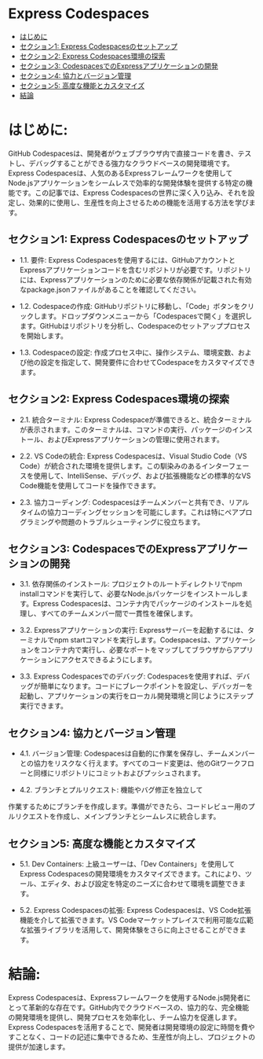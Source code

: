 # Express Codespaces

- [はじめに](#introduction)
- [セクション1: Express Codespacesのセットアップ](#section-1-setting-up-express-codespaces)
- [セクション2: Express Codespaces環境の探索](#section-2-exploring-the-express-codespaces-environment)
- [セクション3: CodespacesでのExpressアプリケーションの開発](#section-3-developing-express-applications-in-codespaces)
- [セクション4: 協力とバージョン管理](#section-4-collaboration-and-version-control)
- [セクション5: 高度な機能とカスタマイズ](#section-5-advanced-features-and-customizations)
- [結論](#conclusion)

# はじめに:

GitHub Codespacesは、開発者がウェブブラウザ内で直接コードを書き、テストし、デバッグすることができる強力なクラウドベースの開発環境です。Express Codespacesは、人気のあるExpressフレームワークを使用してNode.jsアプリケーションをシームレスで効率的な開発体験を提供する特定の機能です。この記事では、Express Codespacesの世界に深く入り込み、それを設定し、効果的に使用し、生産性を向上させるための機能を活用する方法を学びます。

## セクション1: Express Codespacesのセットアップ

- 1.1. 要件:
Express Codespacesを使用するには、GitHubアカウントとExpressアプリケーションコードを含むリポジトリが必要です。リポジトリには、Expressアプリケーションのために必要な依存関係が記載された有効なpackage.jsonファイルがあることを確認してください。

- 1.2. Codespaceの作成:
GitHubリポジトリに移動し、「Code」ボタンをクリックします。ドロップダウンメニューから「Codespacesで開く」を選択します。GitHubはリポジトリを分析し、Codespaceのセットアッププロセスを開始します。

- 1.3. Codespaceの設定:
作成プロセス中に、操作システム、環境変数、および他の設定を指定して、開発要件に合わせてCodespaceをカスタマイズできます。

## セクション2: Express Codespaces環境の探索

- 2.1. 統合ターミナル:
Express Codespaceが準備できると、統合ターミナルが表示されます。このターミナルは、コマンドの実行、パッケージのインストール、およびExpressアプリケーションの管理に使用されます。

- 2.2. VS Codeの統合:
Express Codespacesは、Visual Studio Code（VS Code）が統合された環境を提供します。この馴染みのあるインターフェースを使用して、IntelliSense、デバッグ、および拡張機能などの標準的なVS Code機能を使用してコードを操作できます。

- 2.3. 協力コーディング:
Codespacesはチームメンバーと共有でき、リアルタイムの協力コーディングセッションを可能にします。これは特にペアプログラミングや問題のトラブルシューティングに役立ちます。

## セクション3: CodespacesでのExpressアプリケーションの開発

- 3.1. 依存関係のインストール:
プロジェクトのルートディレクトリでnpm installコマンドを実行して、必要なNode.jsパッケージをインストールします。Express Codespacesは、コンテナ内でパッケージのインストールを処理し、すべてのチームメンバー間で一貫性を確保します。

- 3.2. Expressアプリケーションの実行:
Expressサーバーを起動するには、ターミナルでnpm startコマンドを実行します。Codespacesは、アプリケーションをコンテナ内で実行し、必要なポートをマップしてブラウザからアプリケーションにアクセスできるようにします。

- 3.3. Express Codespacesでのデバッグ:
Codespacesを使用すれば、デバッグが簡単になります。コードにブレークポイントを設定し、デバッガーを起動し、アプリケーションの実行をローカル開発環境と同じようにステップ実行できます。

## セクション4: 協力とバージョン管理

- 4.1. バージョン管理:
Codespacesは自動的に作業を保存し、チームメンバーとの協力をリスクなく行えます。すべてのコード変更は、他のGitワークフローと同様にリポジトリにコミットおよびプッシュされます。

- 4.2. ブランチとプルリクエスト:
機能やバグ修正を独立して

作業するためにブランチを作成します。準備ができたら、コードレビュー用のプルリクエストを作成し、メインブランチとシームレスに統合します。

## セクション5: 高度な機能とカスタマイズ

- 5.1. Dev Containers:
上級ユーザーは、「Dev Containers」を使用してExpress Codespacesの開発環境をカスタマイズできます。これにより、ツール、エディタ、および設定を特定のニーズに合わせて環境を調整できます。

- 5.2. Express Codespacesの拡張:
Express Codespacesは、VS Code拡張機能を介して拡張できます。VS Codeマーケットプレイスで利用可能な広範な拡張ライブラリを活用して、開発体験をさらに向上させることができます。

# 結論:

Express Codespacesは、Expressフレームワークを使用するNode.js開発者にとって革新的な存在です。GitHub内でクラウドベースの、協力的な、完全機能の開発環境を提供し、開発プロセスを効率化し、チーム協力を促進します。Express Codespacesを活用することで、開発者は開発環境の設定に時間を費やすことなく、コードの記述に集中できるため、生産性が向上し、プロジェクトの提供が加速します。
